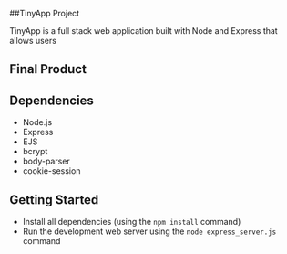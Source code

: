 
##TinyApp Project

TinyApp is a full stack web application built with Node and Express that allows users

## Final Product

## Dependencies

- Node.js
- Express
- EJS
- bcrypt
- body-parser
- cookie-session

## Getting Started

- Install all dependencies (using the `npm install` command)
- Run the development web server using the `node express_server.js` command
